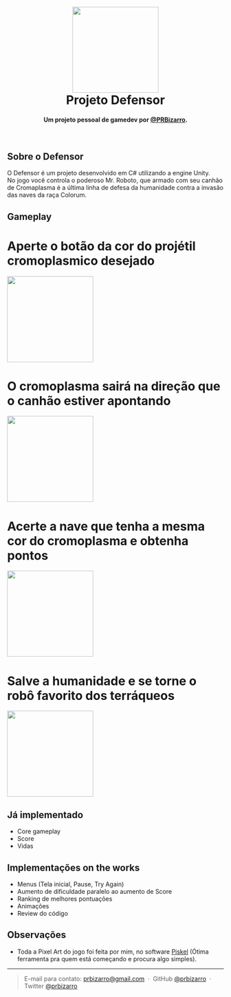 
<h1 align="center">
  <br>
  <img src="http://i.imgur.com/GP9d9f5.png" width="200">
  <br>
  Projeto Defensor
  <br>
</h1>

<h4 align="center">Um projeto pessoal de gamedev por <a href="https://twitter.com/PRBizarro" target="_blank">@PRBizarro</a>.</h4>

<br>

## Sobre o Defensor

O Defensor é um projeto desenvolvido em C# utilizando a engine Unity. <br> 
No jogo você controla o poderoso Mr. Roboto, que armado com seu canhão de Cromaplasma é a última linha de defesa da humanidade contra a invasão das naves da raça Colorum.

## Gameplay


# Aperte o botão da cor do projétil cromoplasmico desejado
<img src="http://i.imgur.com/ZIRYIHp.png" width="200">

# O cromoplasma sairá na direção que o canhão estiver apontando
<img src="http://i.imgur.com/pbPhNNe.png" width="200">

# Acerte a nave que tenha a mesma cor do cromoplasma e obtenha pontos
<img src="http://i.imgur.com/cdHHSuF.png" width="200">

# Salve a humanidade e se torne o robô favorito dos terráqueos
<img src="http://i.imgur.com/qnd9adI.png" width="200">


## Já implementado

- Core gameplay 
- Score
- Vidas

## Implementações on the works 

- Menus (Tela inicial, Pause, Try Again)
- Aumento de dificuldade paralelo ao aumento de Score
- Ranking de melhores pontuações
- Animações 
- Review do código

## Observações

- Toda a Pixel Art do jogo foi feita por mim, no software <a href="http://www.piskelapp.com/" target="_blank">Piskel</a> (Ótima ferramenta pra quem está começando e procura algo simples).


---

> E-mail para contato: prbizarro@gmail.com &nbsp;&middot;&nbsp;
> GitHub [@prbizarro](https://github.com/prbizarro) &nbsp;&middot;&nbsp;
> Twitter [@prbizarro](https://twitter.com/PRBizarro)
